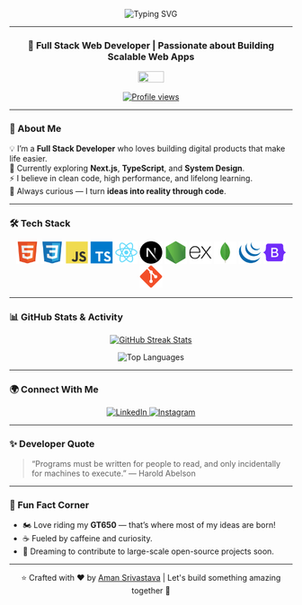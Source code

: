 <!-- Animated Banner -->
<p align="center">
  <img src="https://readme-typing-svg.herokuapp.com?font=Fira+Code&size=30&duration=3000&pause=1000&color=36BCF7&center=true&vCenter=true&width=700&lines=Hey+there!+I'm+Aman+Srivastava+👋;Full+Stack+Web+Developer+💻;|+React+|+Next.js+|+Node.js+|+MongoDB|;Welcome+to+my+GitHub+Profile!+🚀" alt="Typing SVG">
</p>

---

<h3 align="center">🚀 Full Stack Web Developer | Passionate about Building Scalable Web Apps</h3>

<p align="center">
  <img src="https://www.pngplay.com/wp-content/uploads/13/Programmer-Transparent-File.png" width="30%" height="8%"/>
</p>

<p align="center">
  <a href="https://github.com/srivastava02aman">
    <img src="https://komarev.com/ghpvc/?username=srivastava02aman&label=Profile%20Views&color=129e00&style=plastic" alt="Profile views"/>
  </a>
</p>

---

### 🧠 About Me  
💡 I’m a **Full Stack Developer** who loves building digital products that make life easier.  
🌱 Currently exploring **Next.js**, **TypeScript**, and **System Design**.  
⚡ I believe in clean code, high performance, and lifelong learning.  
🎯 Always curious — I turn **ideas into reality through code**.  

---

### 🛠️ Tech Stack

<p align="center">
  <img src="https://github.com/devicons/devicon/blob/master/icons/html5/html5-original.svg" width="40px" alt="HTML5"/>
  <img src="https://github.com/devicons/devicon/blob/master/icons/css3/css3-original.svg" width="40px" alt="CSS3"/>
  <img src="https://github.com/devicons/devicon/blob/master/icons/javascript/javascript-original.svg" width="40px" alt="JavaScript"/>
  <img src="https://github.com/devicons/devicon/blob/master/icons/typescript/typescript-original.svg" width="40px" alt="TypeScript"/>
  <img src="https://github.com/devicons/devicon/blob/master/icons/react/react-original.svg" width="40px" alt="React"/>
  <img src="https://github.com/devicons/devicon/blob/master/icons/nextjs/nextjs-original.svg" width="40px" alt="Next.js"/>
  <img src="https://github.com/devicons/devicon/blob/master/icons/nodejs/nodejs-original.svg" width="40px" alt="Node.js"/>
  <img src="https://github.com/devicons/devicon/blob/master/icons/express/express-original.svg" width="40px" alt="Express"/>
  <img src="https://github.com/devicons/devicon/blob/master/icons/mongodb/mongodb-original.svg" width="40px" alt="MongoDB"/>
  <img src="https://github.com/devicons/devicon/blob/master/icons/jquery/jquery-original.svg" width="40px" alt="jQuery"/>
  <img src="https://github.com/devicons/devicon/blob/master/icons/bootstrap/bootstrap-plain.svg" width="40px" alt="Bootstrap"/>
  <img src="https://github.com/devicons/devicon/blob/master/icons/git/git-original.svg" width="40px" alt="Git"/>
</p>

---

### 📊 GitHub Stats & Activity

<p align="center">
  <a href="https://github.com/srivastava02aman">
    <img src="https://github-readme-streak-stats.herokuapp.com/?user=srivastava02aman&theme=react&hide_border=true&bg_color=0D1117" alt="GitHub Streak Stats"/>
  </a>
</p>

<p align="center">
  <img src="https://github-readme-stats.vercel.app/api/top-langs/?username=srivastava02aman&layout=compact&theme=react&hide_border=true&bg_color=0D1117" alt="Top Languages"/>
</p>

---

### 🌍 Connect With Me  

<p align="center">
  <a href="https://linkedin.com/in/srivastava02aman" target="blank">
    <img src="https://cliply.co/wp-content/uploads/2021/02/372102050_LINKEDIN_ICON_400px.gif" width="40" height="40" alt="LinkedIn"/>
  </a>
  <a href="https://instagram.com/amaan_sri/" target="blank">
    <img src="https://cliply.co/wp-content/uploads/2019/07/371907300_INSTAGRAM_ICON_400px.gif" width="40" height="40" alt="Instagram"/>
  </a>
</p>

---

### ✨ Developer Quote
> “Programs must be written for people to read, and only incidentally for machines to execute.” — Harold Abelson

---

### 🧩 Fun Fact Corner
- 🏍️ Love riding my **GT650** — that’s where most of my ideas are born!  
- ☕ Fueled by caffeine and curiosity.  
- 🌌 Dreaming to contribute to large-scale open-source projects soon.  

---

<p align="center">⭐️ Crafted with ❤️ by <a href="https://github.com/srivastava02aman">Aman Srivastava</a> | Let's build something amazing together 🚀</p>

